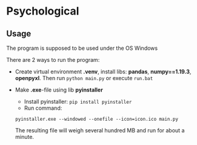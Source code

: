 # Psychological 

## Usage

The program is supposed to be used under the OS Windows

There are 2 ways to run the program:
* Create virtual environment **.venv**, install libs: **pandas**, **numpy==1.19.3**, **openpyxl**. 
Then run `python main.py` or execute `run.bat`
* Make **.exe**-file using lib **pyinstaller**
    * Install pyinstaller: `pip install pyinstaller`
    * Run command: 
   
   ```pyinstaller.exe --windowed --onefile --icon=icon.ico main.py```
   
   The resulting file will weigh several hundred MB and run for about a minute.